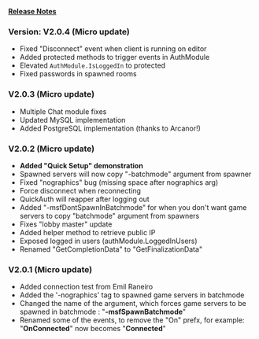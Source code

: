 [**Release Notes**](https://github.com/alvyxaz/barebones-masterserver/blob/master/MasterServerFramework2/Assets/Barebones/MSF%20ReleaseNotes.txt)

### Version: V2.0.4 (Micro update)
* Fixed "Disconnect" event when client is running on editor
* Added protected methods to trigger events in AuthModule
* Elevated `AuthModule.IsLoggedIn` to protected
* Fixed passwords in spawned rooms

### V2.0.3 (Micro update)
* Multiple Chat module fixes
* Updated MySQL implementation
* Added PostgreSQL implementation (thanks to Arcanor!)

### V2.0.2 (Micro update)

* **Added "Quick Setup" demonstration**
* Spawned servers will now copy "-batchmode" argument from spawner
* Fixed "nographics" bug (missing space after nographics arg)
* Force disconnect when reconnecting
* QuickAuth will reapper after logging out
* Added "-msfDontSpawnInBatchmode" for when you don't want game servers
  to copy "batchmode" argument from spawners
* Fixes "lobby master" update
* Added helper method to retrieve public IP 
* Exposed logged in users (authModule.LoggedInUsers)
* Renamed "GetCompletionData" to "GetFinalizationData"

### V2.0.1 (Micro update)

* Added connection test from Emil Raneiro
* Added the '-nographics' tag to spawned game servers in batchmode
* Changed the name of the argument, which forces game servers to be spawned in batchmode : "**-msfSpawnBatchmode**"
* Renamed some of the events, to remove the "On" prefx, for example: "**OnConnected**" now becomes "**Connected**"